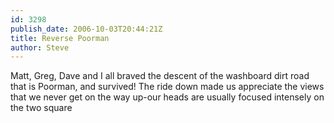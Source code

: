 ```yaml
---
id: 3298
publish_date: 2006-10-03T20:44:21Z
title: Reverse Poorman
author: Steve
---
```

Matt, Greg, Dave and I all braved the descent of the washboard dirt road that is Poorman, and survived! The ride down made us appreciate the views that we never get on the way up-our heads are usually focused intensely on the two square